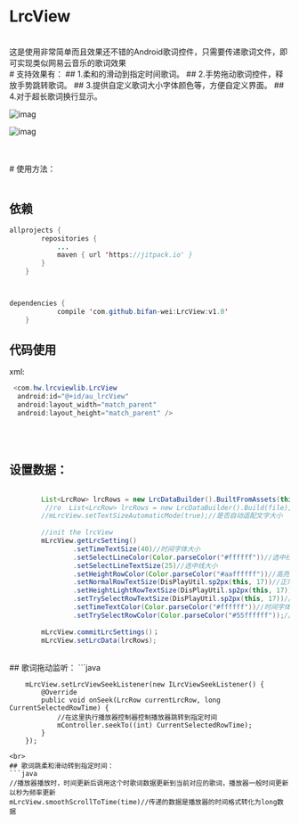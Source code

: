 # LrcView
<br>
这是使用非常简单而且效果还不错的Android歌词控件，只需要传递歌词文件，即可实现类似网易云音乐的歌词效果
<br>
 # 支持效果有：
 ## 1.柔和的滑动到指定时间歌词。
 ## 2.手势拖动歌词控件，释放手势跳转歌词。
 ## 3.提供自定义歌词大小字体颜色等，方便自定义界面。
 ## 4.对于超长歌词换行显示。

![imag](https://github.com/bifan-wei/LrcView/blob/master/lrcView.gif)

![imag](https://github.com/bifan-wei/LrcView/blob/master/lrcviewPic.png)

<br>
<br>
# 使用方法：
<br>
<br>

## 依赖

```java 
allprojects {
		repositories {
			...
			maven { url 'https://jitpack.io' }
		}
	}



dependencies {
	        compile 'com.github.bifan-wei:LrcView:v1.0'
	}
```


## 代码使用

xml:

```java
 <com.hw.lrcviewlib.LrcView
  android:id="@+id/au_lrcView"
  android:layout_width="match_parent"
  android:layout_height="match_parent" />
```
<br>
<br>

## 设置数据：
```java
 
        List<LrcRow> lrcRows = new LrcDataBuilder().BuiltFromAssets(this, "test2.lrc");
         //ro  List<LrcRow> lrcRows = new LrcDataBuilder().Build(file);
        //mLrcView.setTextSizeAutomaticMode(true);//是否自动适配文字大小
	
        //init the lrcView
        mLrcView.getLrcSetting()
                .setTimeTextSize(40)//时间字体大小
                .setSelectLineColor(Color.parseColor("#ffffff"))//选中线颜色
                .setSelectLineTextSize(25)//选中线大小
                .setHeightRowColor(Color.parseColor("#aaffffff"))//高亮字体颜色
                .setNormalRowTextSize(DisPlayUtil.sp2px(this, 17))//正常行字体大小
                .setHeightLightRowTextSize(DisPlayUtil.sp2px(this, 17))//高亮行字体大小
                .setTrySelectRowTextSize(DisPlayUtil.sp2px(this, 17))//尝试选中行字体大小
                .setTimeTextColor(Color.parseColor("#ffffff"))//时间字体颜色
                .setTrySelectRowColor(Color.parseColor("#55ffffff"));//尝试选中字体颜色
		
        mLrcView.commitLrcSettings()；
        mLrcView.setLrcData(lrcRows);
```
<br>
## 歌词拖动监听：
```java

        mLrcView.setLrcViewSeekListener(new ILrcViewSeekListener() {
            @Override
            public void onSeek(LrcRow currentLrcRow, long CurrentSelectedRowTime) {
                //在这里执行播放器控制器控制播放器跳转到指定时间
                mController.seekTo((int) CurrentSelectedRowTime);
            }
        });
```
<br>
## 歌词跳柔和滑动转到指定时间：
```java
//播放器播放时，时间更新后调用这个时歌词数据更新到当前对应的歌词，播放器一般时间更新以秒为频率更新
mLrcView.smoothScrollToTime(time)//传递的数据是播放器的时间格式转化为long数据
```
